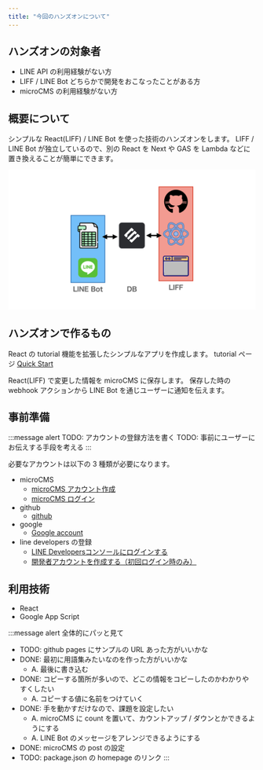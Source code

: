 ```yaml
---
title: "今回のハンズオンについて"
---
```


## ハンズオンの対象者
- LINE API の利用経験がない方
- LIFF / LINE Bot どちらかで開発をおこなったことがある方
- microCMS の利用経験がない方

## 概要について

シンプルな React(LIFF) / LINE Bot を使った技術のハンズオンをします。
LIFF / LINE Bot が独立しているので、別の React を Next や GAS を Lambda などに置き換えることが簡単にできます。

![](/images/books/line-revup-2022-liff-line-bot-handson/introduction-goal-image.jpeg)

## ハンズオンで作るもの

React の tutorial 機能を拡張したシンプルなアプリを作成します。
tutorial ページ [Quick Start](https://beta.reactjs.org/learn)

React(LIFF) で変更した情報を microCMS に保存します。
保存した時の webhook アクションから LINE Bot を通じユーザーに通知を伝えます。

## 事前準備
:::message alert
TODO: アカウントの登録方法を書く
TODO: 事前にユーザーにお伝えする手段を考える
:::

必要なアカウントは以下の 3 種類が必要になります。
- microCMS
  - [microCMS アカウント作成](https://app.microcms.io/signup)
  - [microCMS ログイン](https://app.microcms.io/signin)
- github
  - [github](https://github.com/)
- google
  - [Google account](https://www.google.com/account/about/)
- line developers の登録
  - [LINE Developersコンソールにログインする](https://developers.line.biz/ja/docs/line-developers-console/login-account/#log-in-to-line-developers-console)
  - [開発者アカウントを作成する（初回ログイン時のみ）](https://developers.line.biz/ja/docs/line-developers-console/login-account/#register-as-developer)


## 利用技術
- React
- Google App Script

:::message alert
全体的にパッと見て
- TODO: github pages にサンプルの URL あった方がいいかな
- DONE: 最初に用語集みたいなのを作った方がいいかな
  - A. 最後に書き込む
- DONE: コピーする箇所が多いので、どこの情報をコピーしたのかわかりやすくしたい
  - A. コピーする値に名前をつけていく
- DONE: 手を動かすだけなので、課題を設定したい
  - A. microCMS に count を置いて、カウントアップ / ダウンとかできるようにする
  - A. LINE Bot のメッセージをアレンジできるようにする
- DONE: microCMS の post の設定
- TODO: package.json の homepage のリンク
:::